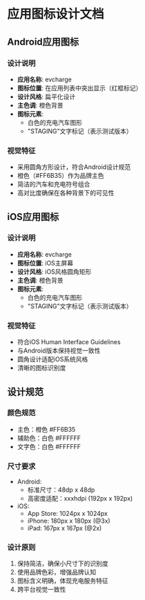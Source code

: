 # 应用图标设计文档

## Android应用图标

### 设计说明
- **应用名称**: evcharge
- **图标位置**: 在应用列表中突出显示（红框标记）
- **设计风格**: 扁平化设计
- **主色调**: 橙色背景
- **图标元素**: 
  - 白色的充电汽车图形
  - "STAGING"文字标记（表示测试版本）

### 视觉特征
- 采用圆角方形设计，符合Android设计规范
- 橙色（#FF6B35）作为品牌主色
- 简洁的汽车和充电符号组合
- 高对比度确保在各种背景下的可见性

## iOS应用图标

### 设计说明
- **应用名称**: evcharge  
- **图标位置**: iOS主屏幕
- **设计风格**: iOS风格圆角矩形
- **主色调**: 橙色背景
- **图标元素**:
  - 白色的充电汽车图形
  - "STAGING"文字标记（表示测试版本）

### 视觉特征
- 符合iOS Human Interface Guidelines
- 与Android版本保持视觉一致性
- 圆角设计适配iOS系统风格
- 清晰的图标识别度

## 设计规范

### 颜色规范
- 主色：橙色 #FF6B35
- 辅助色：白色 #FFFFFF
- 文字色：白色 #FFFFFF

### 尺寸要求
- Android: 
  - 标准尺寸：48dp x 48dp
  - 高密度适配：xxxhdpi (192px x 192px)
- iOS:
  - App Store: 1024px x 1024px
  - iPhone: 180px x 180px (@3x)
  - iPad: 167px x 167px (@2x)

### 设计原则
1. 保持简洁，确保小尺寸下的识别度
2. 使用品牌色彩，增强品牌认知
3. 图标含义明确，体现充电服务特征
4. 跨平台视觉一致性